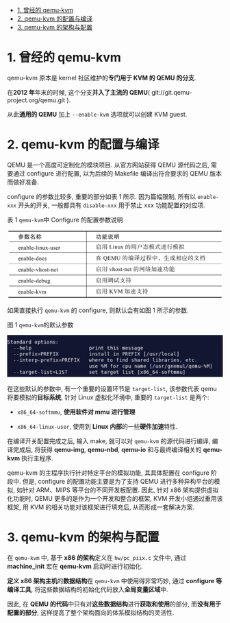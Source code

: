 
<!-- @import "[TOC]" {cmd="toc" depthFrom=1 depthTo=6 orderedList=false} -->

<!-- code_chunk_output -->

- [1. 曾经的 qemu-kvm](#1-曾经的-qemu-kvm)
- [2. qemu-kvm 的配置与编译](#2-qemu-kvm-的配置与编译)
- [3. qemu-kvm 的架构与配置](#3-qemu-kvm-的架构与配置)

<!-- /code_chunk_output -->

# 1. 曾经的 qemu-kvm

qemu-kvm 原本是 kernel 社区维护的**专门用于 KVM 的 QEMU 的分支**.

在**2012 年**年末的时候, 这个分支**并入了主流的 QEMU**( git://git.qemu-project.org/qemu.git ).

从此**通用的 QEMU** 加上 `--enable-kvm` 选项就可以创建 KVM guest.

# 2. qemu-kvm 的配置与编译

QEMU 是一个高度可定制化的模块项目. 从官方网站获得 QEMU 源代码之后, 需要通过 configure 进行配置, 以为后续的 Makefile 编译出符合要求的 QEMU 版本而做好准备.

configure 的参数比较多, 重要的部分如表 1 所示. 因为篇幅限制, 所有以 `enable-xxx` 开头的开关, 一般都具有 `disable-xxx` 用于禁止 xxx 功能配置的对应项.

表 1 `qemu-kvm`中 Configure 的配置参数说明

![2019-07-05-23-44-21.png](./images/2019-07-05-23-44-21.png)

如果直接执行 `qemu-kvm` 的 configure, 则默认会有如图 1 所示的参数.

图 1 `qemu-kvm`的默认参数

![2019-07-05-23-44-41.png](./images/2019-07-05-23-44-41.png)

在这些默认的参数中, 有一个重要的设置环节是 `target-list`, 该参数代表 qemu 将要模拟的**目标系统**, 针对 Linux 虚拟化环境中, 重要的 `target-list` 是两个:

* `x86_64-softmmu`, **使用软件对 mmu 进行管理**

* `x86_64-linux-user`, 使用到 **Linux 内部**的一些**硬件加速**特性.

在编译开关配置完成之后, 输入 make, 就可以对 `qemu-kvm` 的源代码进行编译, 编译完成后, 将获得 **qemu-img**, **qemu-nbd**, **qemu-io** 和与最终编译相关的 **qemu-kvm** 执行主程序.

qemu-kvm 的主程序执行针对特定平台的模拟功能, 其具体配置在 configure 阶段中. 但是, configure 的配置功能主要是为了支持 QEMU 进行多种异构平台的模拟, 如针对 ARM、MIPS 等平台的不同开发板配置. 因此, 针对 x86 架构提供虚拟化功能时, QEMU 更多的是作为一个开发和整合的框架, KVM 开发小组通过重用该框架, 用 KVM 的相关功能对该框架进行填充后, 从而形成一套解决方案.

# 3. qemu-kvm 的架构与配置

在 `qemu-kvm` 中, 基于 **x86 的架构**定义在 `hw/pc_piix.c` 文件中, 通过 **machine_init** 宏在 **qemu-kvm** 启动时进行初始化.

**定义 x86 架构主机**的**数据结构**在 `qemu-kvm` 中使用得非常巧妙, 通过 **configure 等编译工具**, 将这些数据结构的初始化代码放入**全局变量区域**中.

因此, 在 **QEMU 的代码**中只有对**这些数据结构**进行**获取和使用**的部分, 而**没有用于配置的部分**, 这样提高了整个架构面向的体系模拟结构的灵活性.